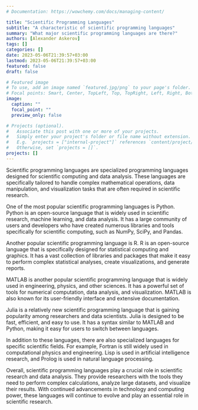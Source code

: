 ```yaml
---
# Documentation: https://wowchemy.com/docs/managing-content/

title: "Scientific Programming Languages"
subtitle: "A characteristic of scientific programming languages"
summary: "What major scientific programming languages are there?"
authors: [Alexander Askerov]
tags: []
categories: []
date: 2023-05-06T21:39:57+03:00
lastmod: 2023-05-06T21:39:57+03:00
featured: false
draft: false

# Featured image
# To use, add an image named `featured.jpg/png` to your page's folder.
# Focal points: Smart, Center, TopLeft, Top, TopRight, Left, Right, BottomLeft, Bottom, BottomRight.
image:
  caption: ""
  focal_point: ""
  preview_only: false

# Projects (optional).
#   Associate this post with one or more of your projects.
#   Simply enter your project's folder or file name without extension.
#   E.g. `projects = ["internal-project"]` references `content/project/deep-learning/index.md`.
#   Otherwise, set `projects = []`.
projects: []
---
```


Scientific programming languages are specialized programming languages designed for scientific computing and data analysis. These languages are specifically tailored to handle complex mathematical operations, data manipulation, and visualization tasks that are often required in scientific research.

One of the most popular scientific programming languages is Python. Python is an open-source language that is widely used in scientific research, machine learning, and data analysis. It has a large community of users and developers who have created numerous libraries and tools specifically for scientific computing, such as NumPy, SciPy, and Pandas.

Another popular scientific programming language is R. R is an open-source language that is specifically designed for statistical computing and graphics. It has a vast collection of libraries and packages that make it easy to perform complex statistical analyses, create visualizations, and generate reports.

MATLAB is another popular scientific programming language that is widely used in engineering, physics, and other sciences. It has a powerful set of tools for numerical computation, data analysis, and visualization. MATLAB is also known for its user-friendly interface and extensive documentation.

Julia is a relatively new scientific programming language that is gaining popularity among researchers and data scientists. Julia is designed to be fast, efficient, and easy to use. It has a syntax similar to MATLAB and Python, making it easy for users to switch between languages.

In addition to these languages, there are also specialized languages for specific scientific fields. For example, Fortran is still widely used in computational physics and engineering. Lisp is used in artificial intelligence research, and Prolog is used in natural language processing.

Overall, scientific programming languages play a crucial role in scientific research and data analysis. They provide researchers with the tools they need to perform complex calculations, analyze large datasets, and visualize their results. With continued advancements in technology and computing power, these languages will continue to evolve and play an essential role in scientific research.
